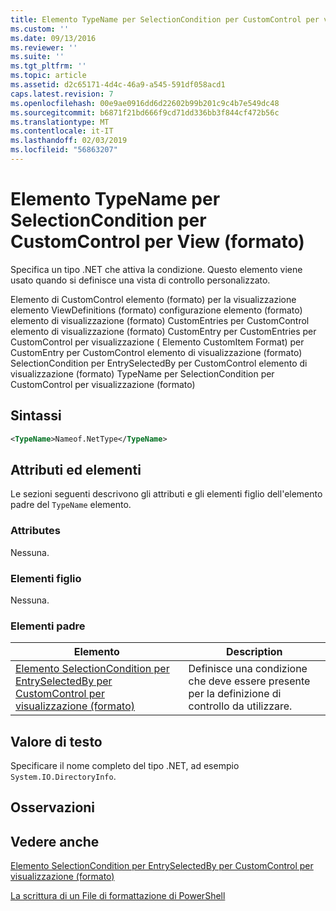 ```yaml
---
title: Elemento TypeName per SelectionCondition per CustomControl per visualizzazione (formato) | Microsoft Docs
ms.custom: ''
ms.date: 09/13/2016
ms.reviewer: ''
ms.suite: ''
ms.tgt_pltfrm: ''
ms.topic: article
ms.assetid: d2c65171-4d4c-46a9-a545-591df058acd1
caps.latest.revision: 7
ms.openlocfilehash: 00e9ae0916dd6d22602b99b201c9c4b7e549dc48
ms.sourcegitcommit: b6871f21bd666f9cd71dd336bb3f844cf472b56c
ms.translationtype: MT
ms.contentlocale: it-IT
ms.lasthandoff: 02/03/2019
ms.locfileid: "56863207"
---
```

# <a name="typename-element-for-selectioncondition-for-customcontrol-for-view--format"></a>Elemento TypeName per SelectionCondition per CustomControl per View (formato)

Specifica un tipo .NET che attiva la condizione. Questo elemento viene usato quando si definisce una vista di controllo personalizzato.

Elemento di CustomControl elemento (formato) per la visualizzazione elemento ViewDefinitions (formato) configurazione elemento (formato) elemento di visualizzazione (formato) CustomEntries per CustomControl elemento di visualizzazione (formato) CustomEntry per CustomEntries per CustomControl per visualizzazione ( Elemento CustomItem Format) per CustomEntry per CustomControl elemento di visualizzazione (formato) SelectionCondition per EntrySelectedBy per CustomControl elemento di visualizzazione (formato) TypeName per SelectionCondition per CustomControl per visualizzazione (formato)

## <a name="syntax"></a>Sintassi

```xml
<TypeName>Nameof.NetType</TypeName>

```

## <a name="attributes-and-elements"></a>Attributi ed elementi

Le sezioni seguenti descrivono gli attributi e gli elementi figlio dell'elemento padre del `TypeName` elemento.

### <a name="attributes"></a>Attributes

Nessuna.

### <a name="child-elements"></a>Elementi figlio

Nessuna.

### <a name="parent-elements"></a>Elementi padre

|Elemento|Description|
|-------------|-----------------|
|[Elemento SelectionCondition per EntrySelectedBy per CustomControl per visualizzazione (formato)](./selectioncondition-element-for-entryselectedby-for-customcontrol-format.md)|Definisce una condizione che deve essere presente per la definizione di controllo da utilizzare.|

## <a name="text-value"></a>Valore di testo

Specificare il nome completo del tipo .NET, ad esempio `System.IO.DirectoryInfo`.

## <a name="remarks"></a>Osservazioni

## <a name="see-also"></a>Vedere anche

[Elemento SelectionCondition per EntrySelectedBy per CustomControl per visualizzazione (formato)](./selectioncondition-element-for-entryselectedby-for-customcontrol-format.md)

[La scrittura di un File di formattazione di PowerShell](./writing-a-powershell-formatting-file.md)
